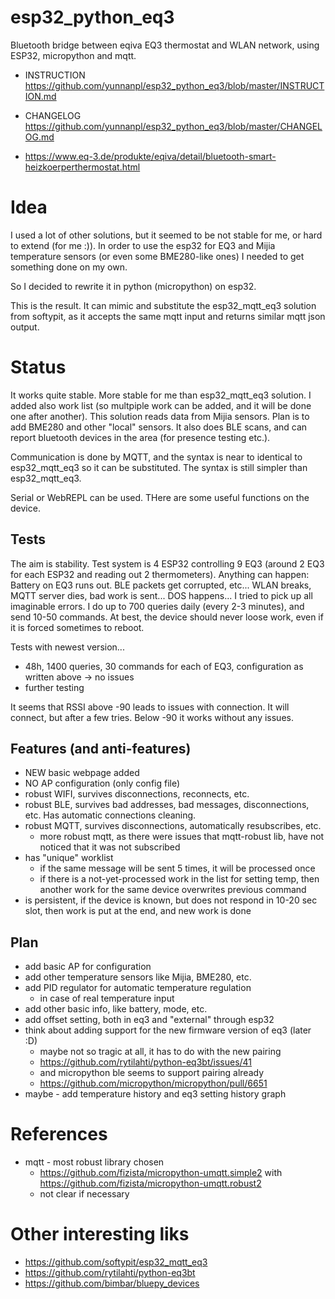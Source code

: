 # esp32_python_eq3
Bluetooth bridge between eqiva EQ3 thermostat and WLAN network, using ESP32, micropython and mqtt.

 - INSTRUCTION https://github.com/yunnanpl/esp32_python_eq3/blob/master/INSTRUCTION.md
 - CHANGELOG https://github.com/yunnanpl/esp32_python_eq3/blob/master/CHANGELOG.md

 - https://www.eq-3.de/produkte/eqiva/detail/bluetooth-smart-heizkoerperthermostat.html

# Idea
I used a lot of other solutions, but it seemed to be not stable for me, or hard to extend (for me :)).
In order to use the esp32 for EQ3 and Mijia temperature sensors (or even some BME280-like ones) I needed to get something done on my own.

So I decided to rewrite it in python (micropython) on esp32.

This is the result. It can mimic and substitute the esp32_mqtt_eq3 solution from softypit, as it accepts the same mqtt input and returns similar mqtt json output.

# Status

It works quite stable. More stable for me than esp32_mqtt_eq3 solution.
I added also work list (so multpiple work can be added, and it will be done one after another).
This solution reads data from Mijia sensors. Plan is to add BME280 and other "local" sensors.
It also does BLE scans, and can report bluetooth devices in the area (for presence testing etc.).

Communication is done by MQTT, and the syntax is near to identical to esp32_mqtt_eq3 so it can be substituted.
The syntax is still simpler than esp32_mqtt_eq3.

Serial or WebREPL can be used. THere are some useful functions on the device.

## Tests
The aim is stability.
Test system is 4 ESP32 controlling 9 EQ3 (around 2 EQ3 for each ESP32 and reading out 2 thermometers).
Anything can happen: Battery on EQ3 runs out. BLE packets get corrupted, etc... WLAN breaks, MQTT server dies, bad work is sent... DOS happens...
I tried to pick up all imaginable errors. I do up to 700 queries daily (every 2-3 minutes), and send 10-50 commands.
At best, the device should never loose work, even if it is forced sometimes to reboot.

Tests with newest version... 
 - 48h, 1400 queries, 30 commands for each of EQ3, configuration as written above -> no issues
 - further testing

It seems that RSSI above -90 leads to issues with connection. It will connect, but after a few tries.
Below -90 it works without any issues.

## Features (and anti-features)
 - NEW basic webpage added
 - NO AP configuration (only config file)
 - robust WIFI, survives disconnections, reconnects, etc.
 - robust BLE, survives bad addresses, bad messages, disconnections, etc. Has automatic connections cleaning.
 - robust MQTT, survives disconnections, automatically resubscribes, etc.
   - more robust mqtt, as there were issues that mqtt-robust lib, have not noticed that it was not subscribed
 - has "unique" worklist
   - if the same message will be sent 5 times, it will be processed once
   - if there is a not-yet-processed work in the list for setting temp, then another work for the same device overwrites previous command
 - is persistent, if the device is known, but does not respond in 10-20 sec slot, then work is put at the end, and new work is done 
   
## Plan
 - add basic AP for configuration
 - add other temperature sensors like Mijia, BME280, etc.
 - add PID regulator for automatic temperature regulation
   - in case of real temperature input
 - add other basic info, like battery, mode, etc.
 - add offset setting, both in eq3 and "external" through esp32
 - think about adding support for the new firmware version of eq3 (later :D)
   - maybe not so tragic at all, it has to do with the new pairing
   - https://github.com/rytilahti/python-eq3bt/issues/41
   - and micropython ble seems to support pairing already
   - https://github.com/micropython/micropython/pull/6651
 - maybe - add temperature history and eq3 setting history graph

# References

 - mqtt - most robust library chosen
   - https://github.com/fizista/micropython-umqtt.simple2 with https://github.com/fizista/micropython-umqtt.robust2
   - not clear if necessary

# Other interesting liks
 - https://github.com/softypit/esp32_mqtt_eq3
 - https://github.com/rytilahti/python-eq3bt
 - https://github.com/bimbar/bluepy_devices
